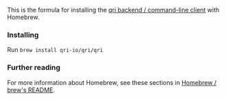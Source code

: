 This is the formula for installing the <a href="https://github.com/qri-io/qri">qri backend / command-line client</a> with Homebrew.

### Installing

Run `brew install qri-io/qri/qri`

### Further reading

For more information about Homebrew, see these sections in <a href="https://github.com/Homebrew/brew#homebrew">Homebrew / brew's README</a>.